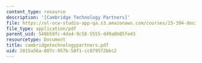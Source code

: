 ```yaml
---
content_type: resource
description: '[Cambridge Technology Partners]'
file: https://ol-ocw-studio-app-qa.s3.amazonaws.com/courses/15-394-designing-and-leading-the-entrepreneurial-organization-spring-2003/2015a56a887c957b50f1cc879572bbc2_cambridgetechnologypartners.pdf
file_type: application/pdf
parent_uid: 548b59fc-4da4-9c58-5555-d49a0b05fe43
resourcetype: Document
title: cambridgetechnologypartners.pdf
uid: 2015a56a-887c-957b-50f1-cc879572bbc2
---
```

